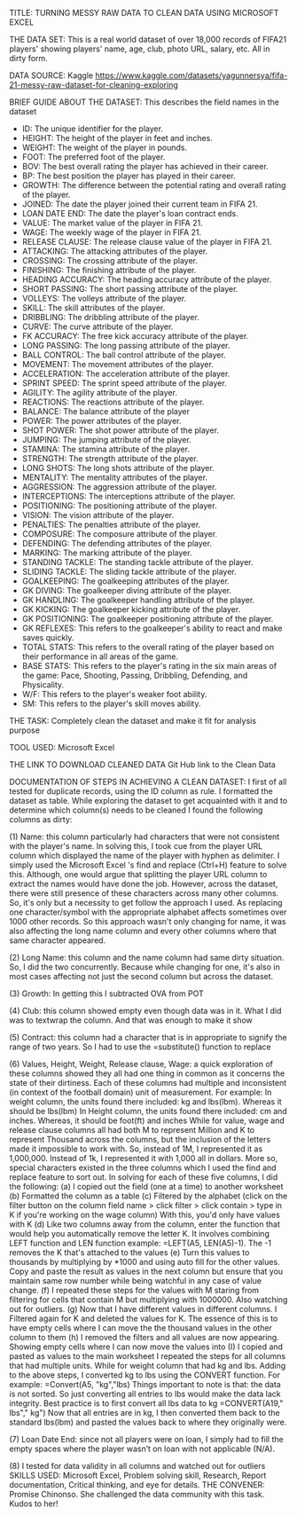 TITLE:
TURNING MESSY RAW DATA TO CLEAN DATA USING MICROSOFT EXCEL

THE DATA SET:
This is a real world dataset of over 18,000 records of FIFA21 players' showing players' name, age, club, photo URL, salary, etc. All in dirty form.

DATA  SOURCE:
Kaggle https://www.kaggle.com/datasets/yagunnersya/fifa-21-messy-raw-dataset-for-cleaning-exploring

BRIEF GUIDE ABOUT THE DATASET: This describes the field names in the dataset
- ID: The unique identifier for the player.
- HEIGHT: The height of the player in feet and inches.
- WEIGHT: The weight of the player in pounds.
- FOOT: The preferred foot of the player.
- BOV: The best overall rating the player has achieved in their career.
- BP: The best position the player has played in their career.
- GROWTH: The difference between the potential rating and overall rating of the player.
- JOINED: The date the player joined their current team in FIFA 21.
- LOAN DATE END: The date the player's loan contract ends.
- VALUE: The market value of the player in FIFA 21.
- WAGE: The weekly wage of the player in FIFA 21.
- RELEASE CLAUSE: The release clause value of the player in FIFA 21.
- ATTACKING: The attacking attributes of the player.
- CROSSING: The crossing attribute of the player.
- FINISHING: The finishing attribute of the player.
- HEADING ACCURACY: The heading accuracy attribute of the player.
- SHORT PASSING: The short passing attribute of the player.
- VOLLEYS: The volleys attribute of the player.
- SKILL: The skill attributes of the player.
- DRIBBLING: The dribbling attribute of the player.
- CURVE: The curve attribute of the player.
- FK ACCURACY: The free kick accuracy attribute of the player.
- LONG PASSING: The long passing attribute of the player.
- BALL CONTROL: The ball control attribute of the player.
- MOVEMENT: The movement attributes of the player.
- ACCELERATION: The acceleration attribute of the player.
- SPRINT SPEED: The sprint speed attribute of the player.
- AGILITY: The agility attribute of the player.
- REACTIONS: The reactions attribute of the player.
- BALANCE: The balance attribute of the player
- POWER: The power attributes of the player.
- SHOT POWER: The shot power attribute of the player.
- JUMPING: The jumping attribute of the player.
- STAMINA: The stamina attribute of the player.
- STRENGTH: The strength attribute of the player.
- LONG SHOTS: The long shots attribute of the player.
- MENTALITY: The mentality attributes of the player.
- AGGRESSION: The aggression attribute of the player.
- INTERCEPTIONS: The interceptions attribute of the player.
- POSITIONING: The positioning attribute of the player.
- VISION: The vision attribute of the player.
- PENALTIES: The penalties attribute of the player.
- COMPOSURE: The composure attribute of the player.
- DEFENDING: The defending attributes of the player.
- MARKING: The marking attribute of the player.
- STANDING TACKLE: The standing tackle attribute of the player.
- SLIDING TACKLE: The sliding tackle attribute of the player.
- GOALKEEPING: The goalkeeping attributes of the player.
- GK DIVING: The goalkeeper diving attribute of the player.
- GK HANDLING: The goalkeeper handling attribute of the player.
- GK KICKING: The goalkeeper kicking attribute of the player.
- GK POSITIONING: The goalkeeper positioning attribute of the player.
- GK REFLEXES: This refers to the goalkeeper's ability to react and make saves quickly.
- TOTAL STATS: This refers to the overall rating of the player based on their performance in all areas of the game.
- BASE STATS: This refers to the player's rating in the six main areas of the game: Pace, Shooting, Passing, Dribbling, Defending, and Physicality.
- W/F: This refers to the player's weaker foot ability.
- SM: This refers to the player's skill moves ability.

THE TASK:
Completely clean the dataset and make it fit for analysis purpose

TOOL USED:
Microsoft Excel

THE LINK TO DOWNLOAD CLEANED DATA
Git Hub link to the Clean Data

DOCUMENTATION OF STEPS IN ACHIEVING A CLEAN DATASET:
I first of all tested for duplicate records, using the ID column as rule. I formatted the dataset as table. While exploring the dataset to get acquainted with it and to determine which column(s) needs to be cleaned I found the following columns as dirty:

(1) Name: this column particularly had characters that were not consistent with the player's name. In solving this, I took cue from the player URL column which displayed the name of the player with hyphen as delimiter. I simply used the Microsoft Excel 's find and replace (Ctrl+H) feature to solve this.
Although, one would argue that splitting the player URL column to extract the names would have done the job. However, across the dataset, there were still presence of these characters across many other columns. So, it's only but a necessity to get follow the approach I used. As replacing one character/symbol with the appropriate alphabet affects sometimes over 1000 other records.
So this approach wasn't only changing for name, it was also affecting the long name column and every other columns where that same character appeared.

(2) Long Name: this column and the name column had same dirty situation. So, I did the two concurrently. Because while changing for one, it's also in most cases affecting not just the second column but across the dataset.

(3) Growth: In getting this I subtracted OVA from POT 

(4) Club: this column showed empty even though data was in it. What I did was to textwrap the column. And that was enough to make it show

(5) Contract: this column had a character that is in appropriate to signify the range of two years. So I had to use the =substitute() function to replace 

(6) Values, Height, Weight, Release clause, Wage: a quick exploration of these columns showed they all had one thing in common as it concerns the state of their dirtiness. Each of these columns had multiple and inconsistent (in context of the football domain) unit of measurement.
For example: In weight column, the units found there included: kg and lbs(lbm). Whereas it should be lbs(lbm)
In Height column, the units found there included: cm and inches. Whereas, it should be foot(ft) and inches
While for value, wage and release clause columns all had both M to represent Million and K to represent Thousand across the columns, but the inclusion of the letters made it impossible to work with. So, instead of 1M, I represented it as 1,000,000. Instead of 1k, I represented it with 1,000 all in dollars. More so, special characters existed in the three columns which I used the find and replace feature to sort out.
In solving for each of these five columns, I did the following:
(a) I copied out the field (one at a time) to another worksheet 
(b) Formatted the column as a table
(c) Filtered by the alphabet (click on the filter button on the column field name > click filter > click contain > type in K if you're working on the wage column) With this, you'd only have values with K
(d) Like two columns away from the column, enter the function that would help you automatically remove the letter K. It involves combining LEFT function and LEN function example: =LEFT(A5, LEN(A5)-1). The -1 removes the K that's attached to the values
(e) Turn this values to thousands by multiplying by *1000 and using auto fill for the other values. Copy and paste the result as values in the next column but ensure that you maintain same row number while being watchful in any case of value change. 
(f) I repeated these steps for the values with M staring from filtering for cells that contain M but multiplying with 1000000. Also watching out for outliers. 
(g) Now that I have different values in different columns. I Filtered again for K and deleted the values for K. The essence of this is to have empty cells where I can move the the thousand values in the other column to them
(h) I removed the filters and all values are now appearing. Showing empty cells where I can now move the values into
(I) I copied and pasted as values to the main worksheet
I repeated the steps for all columns that had multiple units.
While for weight column that had kg and lbs. Adding to the above steps, I converted kg to lbs using the CONVERT function. For example: =Convert(A5, "kg","lbs)
Things important to note is that: the data is not sorted. So just converting all entries to lbs would make the data lack integrity.
Best practice is to first convert all lbs data to kg =CONVERT(A19," lbs"," kg")
Now that all entries are in kg, I then converted them back to the standard lbs(lbm) and pasted the values back to where they originally were.

(7) Loan Date End: since not all players were on loan, I simply had to fill the empty spaces where the player wasn’t on loan with not applicable (N/A).

(8) I tested for data validity in all columns and watched out for outliers
SKILLS USED: Microsoft Excel, Problem solving skill, Research, Report documentation, Critical thinking,  and eye for details.
THE CONVENER: Promise Chinonso. She challenged the data community with this task. Kudos to her!
